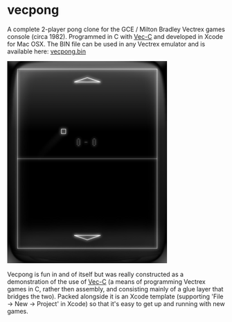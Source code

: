 # vecpong
A complete 2-player pong clone for the GCE / Milton Bradley Vectrex games console (circa 1982). Programmed in C with <a href="https://github.com/Phillrb/vec-c">Vec-C</a> and developed in Xcode for Mac OSX. The BIN file can be used in any Vectrex emulator and is available here: <a href="./vecpong/vecpong.bin">vecpong.bin</a>

<img src="./resources/gameplay1.png" alt="Gameplay" width="369" height="466">

Vecpong is fun in and of itself but was really constructed as a demonstration of the use of <a href="https://github.com/Phillrb/vec-c">Vec-C</a> (a means of programming Vectrex games in C, rather then assembly, and consisting mainly of a glue layer that bridges the two). Packed alongside it is an Xcode template (supporting 'File -> New -> Project' in Xcode) so that it's easy to get up and running with new games.
